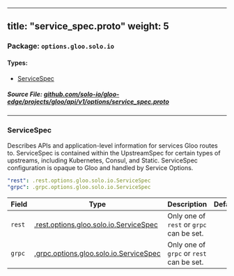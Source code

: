 
---
title: "service_spec.proto"
weight: 5
---

<!-- Code generated by solo-kit. DO NOT EDIT. -->


### Package: `options.gloo.solo.io` 
#### Types:


- [ServiceSpec](#servicespec)
  



##### Source File: [github.com/solo-io/gloo-edge/projects/gloo/api/v1/options/service_spec.proto](https://github.com/solo-io/gloo-edge/blob/master/projects/gloo/api/v1/options/service_spec.proto)





---
### ServiceSpec

 
Describes APIs and application-level information for services
Gloo routes to. ServiceSpec is contained within the UpstreamSpec for certain types
of upstreams, including Kubernetes, Consul, and Static.
ServiceSpec configuration is opaque to Gloo and handled by Service Options.

```yaml
"rest": .rest.options.gloo.solo.io.ServiceSpec
"grpc": .grpc.options.gloo.solo.io.ServiceSpec

```

| Field | Type | Description | Default |
| ----- | ---- | ----------- |----------- | 
| `rest` | [.rest.options.gloo.solo.io.ServiceSpec](../rest/rest.proto.sk/#servicespec) |  Only one of `rest` or `grpc` can be set. |  |
| `grpc` | [.grpc.options.gloo.solo.io.ServiceSpec](../grpc/grpc.proto.sk/#servicespec) |  Only one of `grpc` or `rest` can be set. |  |





<!-- Start of HubSpot Embed Code -->
<script type="text/javascript" id="hs-script-loader" async defer src="//js.hs-scripts.com/5130874.js"></script>
<!-- End of HubSpot Embed Code -->

